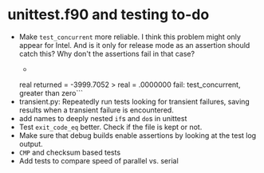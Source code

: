 # unittest.f90 and testing to-do

- Make `test_concurrent` more reliable. I think this problem might only appear for Intel. And is it only for release mode as an assertion should catch this? Why don't the assertions fail in that case?
    - ```./test_purerng
    real returned = -3999.7052
           > real = .0000000
    fail: test_concurrent, greater than zero```
- transient.py: Repeatedly run tests looking for transient failures, saving results when a transient failure is encountered.
- add names to deeply nested `if`s and `do`s in unittest
- Test `exit_code_eq` better. Check if the file is kept or not.
- Make sure that debug builds enable assertions by looking at the test log output.
- `CMP` and checksum based tests
- Add tests to compare speed of parallel vs. serial

